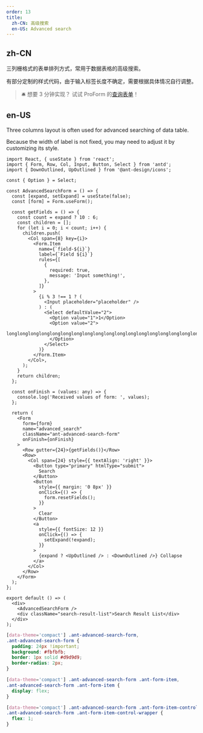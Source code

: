 ```yaml
---
order: 13
title:
  zh-CN: 高级搜索
  en-US: Advanced search
---
```


## zh-CN

三列栅格式的表单排列方式，常用于数据表格的高级搜索。

有部分定制的样式代码，由于输入标签长度不确定，需要根据具体情况自行调整。

> 🛎️ 想要 3 分钟实现？ 试试 ProForm 的[查询表单](https://procomponents.ant.design/components/form#%E6%9F%A5%E8%AF%A2%E7%AD%9B%E9%80%89)！

## en-US

Three columns layout is often used for advanced searching of data table.

Because the width of label is not fixed, you may need to adjust it by customizing its style.

```tsx
import React, { useState } from 'react';
import { Form, Row, Col, Input, Button, Select } from 'antd';
import { DownOutlined, UpOutlined } from '@ant-design/icons';

const { Option } = Select;

const AdvancedSearchForm = () => {
  const [expand, setExpand] = useState(false);
  const [form] = Form.useForm();

  const getFields = () => {
    const count = expand ? 10 : 6;
    const children = [];
    for (let i = 0; i < count; i++) {
      children.push(
        <Col span={8} key={i}>
          <Form.Item
            name={`field-${i}`}
            label={`Field ${i}`}
            rules={[
              {
                required: true,
                message: 'Input something!',
              },
            ]}
          >
            {i % 3 !== 1 ? (
              <Input placeholder="placeholder" />
            ) : (
              <Select defaultValue="2">
                <Option value="1">1</Option>
                <Option value="2">
                  longlonglonglonglonglonglonglonglonglonglonglonglonglonglonglonglonglonglonglonglonglonglonglonglonglonglonglonglonglonglonglonglonglonglonglonglonglonglonglonglonglonglonglonglonglonglonglonglonglonglonglonglonglonglonglonglonglonglonglonglonglonglonglonglonglonglonglonglonglonglonglonglonglonglonglonglonglonglonglonglong
                </Option>
              </Select>
            )}
          </Form.Item>
        </Col>,
      );
    }
    return children;
  };

  const onFinish = (values: any) => {
    console.log('Received values of form: ', values);
  };

  return (
    <Form
      form={form}
      name="advanced_search"
      className="ant-advanced-search-form"
      onFinish={onFinish}
    >
      <Row gutter={24}>{getFields()}</Row>
      <Row>
        <Col span={24} style={{ textAlign: 'right' }}>
          <Button type="primary" htmlType="submit">
            Search
          </Button>
          <Button
            style={{ margin: '0 8px' }}
            onClick={() => {
              form.resetFields();
            }}
          >
            Clear
          </Button>
          <a
            style={{ fontSize: 12 }}
            onClick={() => {
              setExpand(!expand);
            }}
          >
            {expand ? <UpOutlined /> : <DownOutlined />} Collapse
          </a>
        </Col>
      </Row>
    </Form>
  );
};

export default () => (
  <div>
    <AdvancedSearchForm />
    <div className="search-result-list">Search Result List</div>
  </div>
);
```

```css
[data-theme='compact'] .ant-advanced-search-form,
.ant-advanced-search-form {
  padding: 24px !important;
  background: #fbfbfb;
  border: 1px solid #d9d9d9;
  border-radius: 2px;
}

[data-theme='compact'] .ant-advanced-search-form .ant-form-item,
.ant-advanced-search-form .ant-form-item {
  display: flex;
}

[data-theme='compact'] .ant-advanced-search-form .ant-form-item-control-wrapper,
.ant-advanced-search-form .ant-form-item-control-wrapper {
  flex: 1;
}
```

<style>
#components-form-demo-advanced-search .ant-form {
  max-width: none;
}
#components-form-demo-advanced-search .search-result-list {
  margin-top: 16px;
  border: 1px dashed #e9e9e9;
  border-radius: 2px;
  background-color: #fafafa;
  min-height: 200px;
  text-align: center;
  padding-top: 80px;
}
[data-theme="dark"] .ant-advanced-search-form  {
  background: rgba(255,255,255,0.04);
  border: 1px solid #434343;
  padding: 24px;
  border-radius: 2px;
}
[data-theme="dark"] #components-form-demo-advanced-search .search-result-list {
  border: 1px dashed #434343;
  background: rgba(255,255,255,0.04);
}
</style>
